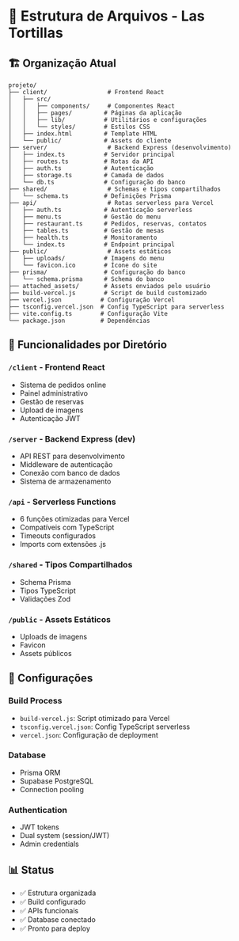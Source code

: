 # 📁 Estrutura de Arquivos - Las Tortillas

## 🏗️ Organização Atual

```
projeto/
├── client/                 # Frontend React
│   ├── src/
│   │   ├── components/     # Componentes React
│   │   ├── pages/         # Páginas da aplicação
│   │   ├── lib/           # Utilitários e configurações
│   │   └── styles/        # Estilos CSS
│   ├── index.html         # Template HTML
│   └── public/            # Assets do cliente
├── server/                 # Backend Express (desenvolvimento)
│   ├── index.ts           # Servidor principal
│   ├── routes.ts          # Rotas da API
│   ├── auth.ts            # Autenticação
│   ├── storage.ts         # Camada de dados
│   └── db.ts              # Configuração do banco
├── shared/                 # Schemas e tipos compartilhados
│   └── schema.ts          # Definições Prisma
├── api/                    # Rotas serverless para Vercel
│   ├── auth.ts            # Autenticação serverless
│   ├── menu.ts            # Gestão do menu
│   ├── restaurant.ts      # Pedidos, reservas, contatos
│   ├── tables.ts          # Gestão de mesas
│   ├── health.ts          # Monitoramento
│   └── index.ts           # Endpoint principal
├── public/                 # Assets estáticos
│   ├── uploads/           # Imagens do menu
│   └── favicon.ico        # Ícone do site
├── prisma/                # Configuração do banco
│   └── schema.prisma      # Schema do banco
├── attached_assets/       # Assets enviados pelo usuário
├── build-vercel.js        # Script de build customizado
├── vercel.json           # Configuração Vercel
├── tsconfig.vercel.json  # Config TypeScript para serverless
├── vite.config.ts        # Configuração Vite
└── package.json          # Dependências
```

## 🎯 Funcionalidades por Diretório

### `/client` - Frontend React
- Sistema de pedidos online
- Painel administrativo
- Gestão de reservas
- Upload de imagens
- Autenticação JWT

### `/server` - Backend Express (dev)
- API REST para desenvolvimento
- Middleware de autenticação
- Conexão com banco de dados
- Sistema de armazenamento

### `/api` - Serverless Functions
- 6 funções otimizadas para Vercel
- Compatíveis com TypeScript
- Timeouts configurados
- Imports com extensões .js

### `/shared` - Tipos Compartilhados
- Schema Prisma
- Tipos TypeScript
- Validações Zod

### `/public` - Assets Estáticos
- Uploads de imagens
- Favicon
- Assets públicos

## 🔧 Configurações

### Build Process
- `build-vercel.js`: Script otimizado para Vercel
- `tsconfig.vercel.json`: Config TypeScript serverless
- `vercel.json`: Configuração de deployment

### Database
- Prisma ORM
- Supabase PostgreSQL
- Connection pooling

### Authentication
- JWT tokens
- Dual system (session/JWT)
- Admin credentials

## 📊 Status
- ✅ Estrutura organizada
- ✅ Build configurado
- ✅ APIs funcionais
- ✅ Database conectado
- ✅ Pronto para deploy